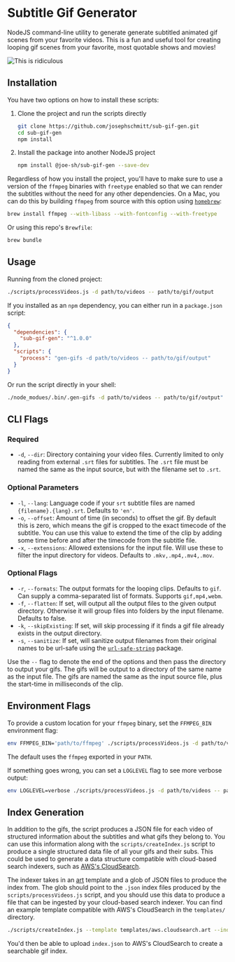 # Subtitle Gif Generator

NodeJS command-line utility to generate generate subtitled animated gif scenes from your favorite
videos. This is a fun and useful tool for creating looping gif scenes from your favorite, most
quotable shows and movies!

![This is ridiculous](http://cdn.joe.sh/projects/sub-gif-gen/stanley.gif)

## Installation

You have two options on how to install these scripts:

1. Clone the project and run the scripts directly

   ```sh
   git clone https://github.com/josephschmitt/sub-gif-gen.git
   cd sub-gif-gen
   npm install
   ```
2. Install the package into another NodeJS project
   ```sh
   npm install @joe-sh/sub-gif-gen --save-dev
   ```

Regardless of how you install the project, you'll have to make sure to use a version of the `ffmpeg`
binaries with `freetype` enabled so that we can render the subtitles without the need for any
other dependencies. On a Mac, you can do this by building `ffmpeg` from source with this option
using [`homebrew`](https://brew.sh):

```sh
brew install ffmpeg --with-libass --with-fontconfig --with-freetype
```

Or using this repo's `Brewfile`:
```sh
brew bundle
```

## Usage

Running from the cloned project:
```sh
./scripts/processVideos.js -d path/to/videos -- path/to/gif/output
```

If you installed as an `npm` dependency, you can either run in a `package.json` script:
```json
{
  "dependencies": {
    "sub-gif-gen": "^1.0.0"
  },
  "scripts": {
    "process": "gen-gifs -d path/to/videos -- path/to/gif/output"
  }
}
```
Or run the script directly in your shell:
```sh
./node_modues/.bin/.gen-gifs -d path/to/videos -- path/to/gif/output"
```

## CLI Flags

### Required
- `-d`, `--dir`: Directory containing your video files. Currently limited to only reading from
  external `.srt` files for subtitles. The `.srt` file must be named the same as the input source,
  but with the filename set to `.srt`.

### Optional Parameters
- `-l`, `--lang`: Language code if your `srt` subtitle files are named `{filename}.{lang}.srt`.
  Defaults to `'en'`.
- `-o`, `--offset`: Amount of time (in seconds) to offset the gif. By default this is zero, which
  means the gif is cropped to the exact timecode of the subtitle. You can use this value to extend
  the time of the clip by adding some time before and after the timecode from the subtitle file.
- `-x`, `--extensions`: Allowed extensions for the input file. Will use these to filter the input
  directory for videos. Defaults to `.mkv,.mp4,.mv4,.mov`.

### Optional Flags
- `-r`, `--formats`: The output formats for the looping clips. Defaults to `gif`. Can supply a
  comma-separated list of formats. Supports `gif,mp4,webm`.
- `-f`, `--flatten`: If set, will output all the output files to the given output directory.
  Otherwise it will group files into folders by the input filename. Defaults to false.
- `-k`, `--skipExisting`: If set, will skip processing if it finds a gif file already exists in the
  output directory.
- `-s`, `--sanitize`: If set, will sanitize output filenames from their original names to be
  url-safe using the [`url-safe-string`](https://www.npmjs.com/package/url-safe-string) package.

Use the `--` flag to denote the end of the options and then pass the directory to output your gifs.
The gifs will be output to a directory of the same name as the input file. The gifs are named the
same as the input source file, plus the start-time in milliseconds of the clip.

## Environment Flags

To provide a custom location for your `ffmpeg` binary, set the `FFMPEG_BIN` environment flag:
```sh
env FFMPEG_BIN='path/to/ffmpeg' ./scripts/processVideos.js -d path/to/videos -- path/to/gif/output
```
The default uses the `ffmpeg` exported in your `PATH`.

If something goes wrong, you can set a `LOGLEVEL` flag to see more verbose output:
```sh
env LOGLEVEL=verbose ./scripts/processVideos.js -d path/to/videos -- path/to/gif/output
```

## Index Generation

In addition to the gifs, the script produces a JSON file for each video of structured information
about the subtitles and what gifs they belong to. You can use this information along with the
`scripts/createIndex.js` script to produce a single structured data file of all your gifs and their
subs. This could be used to generate a data structure compatible with cloud-based search indexers,
such as [AWS's CloudSearch](https://aws.amazon.com/cloudsearch/).

The indexer takes in an [art](https://github.com/aui/art-template) template  and a glob of JSON
files to produce the index from. The glob should point to the `.json` index files produced by the
`scripts/processVideos.js` script, and you should use this data to produce a file that can be
ingested by your cloud-based search indexer. You can find an example template compatible with AWS's
CloudSearch in the `templates/` directory.

```sh
./scripts/createIndex.js --template templates/aws.cloudsearch.art --indexes **.json -- index.json
```

You'd then be able to upload `index.json` to AWS's CloudSearch to create a searchable gif index.
